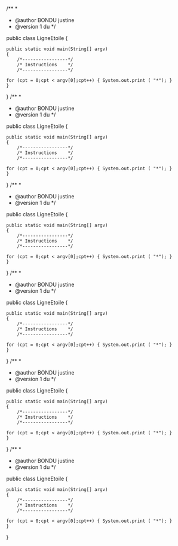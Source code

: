 /** 
 * 
 * @author BONDU justine
 * @version 1 du 
 */

public class LigneEtoile
{

	public static void main(String[] argv)
	{
		/*-----------------*/
		/* Instructions    */
		/*-----------------*/

    for (cpt = 0;cpt < argv[0];cpt++) { System.out.print ( "*"); }
	}
}
/** 
 * 
 * @author BONDU justine
 * @version 1 du 
 */

public class LigneEtoile
{

	public static void main(String[] argv)
	{
		/*-----------------*/
		/* Instructions    */
		/*-----------------*/

    for (cpt = 0;cpt < argv[0];cpt++) { System.out.print ( "*"); }
	}
}
/** 
 * 
 * @author BONDU justine
 * @version 1 du 
 */

public class LigneEtoile
{

	public static void main(String[] argv)
	{
		/*-----------------*/
		/* Instructions    */
		/*-----------------*/

    for (cpt = 0;cpt < argv[0];cpt++) { System.out.print ( "*"); }
	}
}
/** 
 * 
 * @author BONDU justine
 * @version 1 du 
 */

public class LigneEtoile
{

	public static void main(String[] argv)
	{
		/*-----------------*/
		/* Instructions    */
		/*-----------------*/

    for (cpt = 0;cpt < argv[0];cpt++) { System.out.print ( "*"); }
	}
}
/** 
 * 
 * @author BONDU justine
 * @version 1 du 
 */

public class LigneEtoile
{

	public static void main(String[] argv)
	{
		/*-----------------*/
		/* Instructions    */
		/*-----------------*/

    for (cpt = 0;cpt < argv[0];cpt++) { System.out.print ( "*"); }
	}
}
/** 
 * 
 * @author BONDU justine
 * @version 1 du 
 */

public class LigneEtoile
{

	public static void main(String[] argv)
	{
		/*-----------------*/
		/* Instructions    */
		/*-----------------*/

    for (cpt = 0;cpt < argv[0];cpt++) { System.out.print ( "*"); }
	}
}
